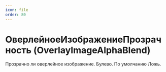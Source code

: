 ```yaml
---
icon: file
order: 80
---
```


# ОверлейноеИзображениеПрозрачность (OverlayImageAlphaBlend)

Прозрачно ли оверлейное изображение. Булево.
По умолчанию Ложь.
